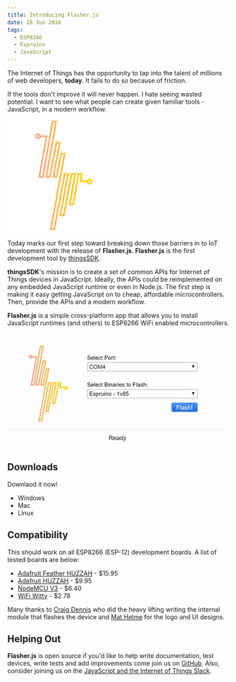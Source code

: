 ```yaml
---
title: Introducing Flasher.js
date: 28 Jun 2016
tags:
  - ESP8266
  - Espruino
  - JavaScript
---
```


The Internet of Things has the opportunity to tap into the talent of millions of web developers, __today__. It fails to do so because of friction.

If the tools don't improve it will never happen. I hate seeing wasted potential. I want to see what people can create given familiar tools - JavaScript, in a modern workflow.

<img src="/attachments/flasherjs-logo.png" width="256px" alt="Flasher.js Logo - Credit: Mat Helme" />

Today marks our first step toward breaking down those barriers in to IoT development with the release of __Flasher.js__. __Flasher.js__ is the first development tool by [thingsSDK](http://thingssdk.com). 

__thingsSDK__'s mission is to create a set of common APIs for Internet of Things devices in JavaScript. Ideally, the APIs could be reimplemented on any embedded JavaScript runtime or even in Node.js. The first step is making it easy getting JavaScript on to cheap, affordable microcontrollers. Then, provide the APIs and a modern workflow. 

__Flasher.js__ is a simple cross-platform app that allows you to install JavaScript runtimes (and others) to ESP8266 WiFi enabled microcontrollers.

<img alt="Flasher.js in action (2x speed)" src="/attachments/flasher.js.gif" class="highlight">

## Downloads

Downlaod it now!

* Windows
* Mac
* Linux

## Compatibility

This should work on all ESP8266 (ESP-12) development boards. A list of tested boards are below:

* [Adafruit Feather HUZZAH](https://www.adafruit.com/products/2821) - $15.95
* [Adafruit HUZZAH](https://www.adafruit.com/products/2471) - $9.95
* [NodeMCU V3](http://www.banggood.com/V3-NodeMcu-Lua-WIFI-Development-Board-p-992733.html) - $6.40
* [WiFi Witty](http://www.aliexpress.com/item/Smart-Electronics-ESP8266-serial-WIFI-Witty-cloud-Development-Board-ESP-12F-module-MINI-nodemcu/32597903268.html) - $2.78


Many thanks to [Craig Dennis](https://twitter.com/craigsdennis) who did the heavy lifting writing the internal module that flashes the device and [Mat Helme](https://twitter.com/mathelme) for the logo and UI designs.

## Helping Out

__Flasher.js__ is open source if you'd like to help write documentation, test devices, write tests and add improvements come join us on [GitHub](https://github.com/thingsSDK/flasher.js). Also, consider joining us on the [JavaScript and the Internet of Things Slack](https://jsot-slack.herokuapp.com).

